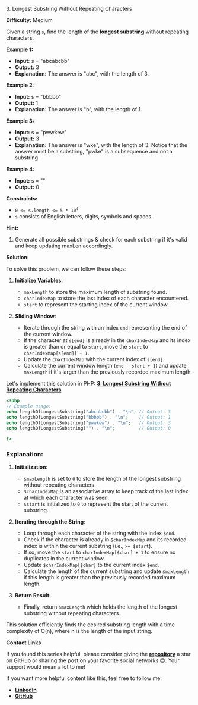 3\. Longest Substring Without Repeating Characters

**Difficulty:** Medium

Given a string `s`, find the length of the **longest substring** without repeating characters.

**Example 1:**

- **Input:** s = "abcabcbb"
- **Output:** 3
- **Explanation:** The answer is "abc", with the length of 3.

**Example 2:**

- **Input:** s = "bbbbb"
- **Output:** 1
- **Explanation:** The answer is "b", with the length of 1.

**Example 3:**

- **Input:** s = "pwwkew"
- **Output:** 3
- **Explanation:** The answer is "wke", with the length of 3. Notice that the answer must be a substring, "pwke" is a subsequence and not a substring.

**Example 4:**

- **Input:** s = ""
- **Output:** 0

**Constraints:**

- <code>0 <= s.length <= 5 * 10<sup>4</sup></code>
- `s` consists of English letters, digits, symbols and spaces.

**Hint:**
1. Generate all possible substrings & check for each substring if it's valid and keep updating maxLen accordingly.


**Solution:**


To solve this problem, we can follow these steps:

1. **Initialize Variables**:
    - `maxLength` to store the maximum length of substring found.
    - `charIndexMap` to store the last index of each character encountered.
    - `start` to represent the starting index of the current window.

2. **Sliding Window**:
    - Iterate through the string with an index `end` representing the end of the current window.
    - If the character at `s[end]` is already in the `charIndexMap` and its index is greater than or equal to `start`, move the `start` to `charIndexMap[s[end]] + 1`.
    - Update the `charIndexMap` with the current index of `s[end]`.
    - Calculate the current window length (`end - start + 1`) and update `maxLength` if it's larger than the previously recorded maximum length.


Let's implement this solution in PHP: **[3. Longest Substring Without Repeating Characters](https://github.com/mah-shamim/leet-code-in-php/tree/main/algorithms/000003-longest-substring-without-repeating-characters/solution.php)**

```php
<?php
// Example usage:
echo lengthOfLongestSubstring("abcabcbb") . "\n"; // Output: 3
echo lengthOfLongestSubstring("bbbbb") . "\n";    // Output: 1
echo lengthOfLongestSubstring("pwwkew") . "\n";   // Output: 3
echo lengthOfLongestSubstring("") . "\n";         // Output: 0

?>
```

### Explanation:

1. **Initialization**:
    - `$maxLength` is set to `0` to store the length of the longest substring without repeating characters.
    - `$charIndexMap` is an associative array to keep track of the last index at which each character was seen.
    - `$start` is initialized to `0` to represent the start of the current substring.

2. **Iterating through the String**:
    - Loop through each character of the string with the index `$end`.
    - Check if the character is already in `$charIndexMap` and its recorded index is within the current substring (i.e., `>= $start`).
    - If so, move the `start` to `charIndexMap[$char] + 1` to ensure no duplicates in the current window.
    - Update `$charIndexMap[$char]` to the current index `$end`.
    - Calculate the length of the current substring and update `$maxLength` if this length is greater than the previously recorded maximum length.

3. **Return Result**:
    - Finally, return `$maxLength` which holds the length of the longest substring without repeating characters.

This solution efficiently finds the desired substring length with a time complexity of O(n), where n is the length of the input string.

**Contact Links**

If you found this series helpful, please consider giving the **[repository](https://github.com/mah-shamim/leet-code-in-php)** a star on GitHub or sharing the post on your favorite social networks 😍. Your support would mean a lot to me!

If you want more helpful content like this, feel free to follow me:

- **[LinkedIn](https://www.linkedin.com/in/arifulhaque/)**
- **[GitHub](https://github.com/mah-shamim)**
